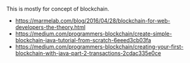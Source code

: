 This is mostly for concept of blockchain.

* https://marmelab.com/blog/2016/04/28/blockchain-for-web-developers-the-theory.html
* https://medium.com/programmers-blockchain/create-simple-blockchain-java-tutorial-from-scratch-6eeed3cb03fa
* https://medium.com/programmers-blockchain/creating-your-first-blockchain-with-java-part-2-transactions-2cdac335e0ce

